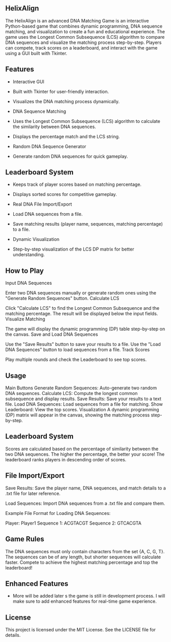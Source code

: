 ## HelixAlign

The HelixAlign is an advanced DNA Matching Game is an interactive Python-based game that combines dynamic programming, DNA sequence matching, and visualization to create a fun and educational experience. The game uses the Longest Common Subsequence (LCS) algorithm to compare DNA sequences and visualize the matching process step-by-step. Players can compete, track scores on a leaderboard, and interact with the game using a GUI built with Tkinter.

## Features
- Interactive GUI
- Built with Tkinter for user-friendly interaction.
- Visualizes the DNA matching process dynamically.
- DNA Sequence Matching

- Uses the Longest Common Subsequence (LCS) algorithm to calculate the similarity between DNA sequences.
- Displays the percentage match and the LCS string.
- Random DNA Sequence Generator
- Generate random DNA sequences for quick gameplay.
  
## Leaderboard System

- Keeps track of player scores based on matching percentage.
- Displays sorted scores for competitive gameplay.
- Real DNA File Import/Export

- Load DNA sequences from a file.
- Save matching results (player name, sequences, matching percentage) to a file.
- Dynamic Visualization

- Step-by-step visualization of the LCS DP matrix for better understanding.

## How to Play

Input DNA Sequences

Enter two DNA sequences manually or generate random ones using the "Generate Random Sequences" button.
Calculate LCS

Click "Calculate LCS" to find the Longest Common Subsequence and the matching percentage.
The result will be displayed below the input fields.
Visualize Matching

The game will display the dynamic programming (DP) table step-by-step on the canvas.
Save and Load DNA Sequences

Use the "Save Results" button to save your results to a file.
Use the "Load DNA Sequences" button to load sequences from a file.
Track Scores

Play multiple rounds and check the Leaderboard to see top scores.

## Usage
Main Buttons
Generate Random Sequences: Auto-generate two random DNA sequences.
Calculate LCS: Compute the longest common subsequence and display results.
Save Results: Save your results to a text file.
Load DNA Sequences: Load sequences from a file for matching.
Show Leaderboard: View the top scores.
Visualization
A dynamic programming (DP) matrix will appear in the canvas, showing the matching process step-by-step.

## Leaderboard System
Scores are calculated based on the percentage of similarity between the two DNA sequences. The higher the percentage, the better your score! The leaderboard ranks players in descending order of scores.

## File Import/Export
Save Results:
Save the player name, DNA sequences, and match details to a .txt file for later reference.

Load Sequences:
Import DNA sequences from a .txt file and compare them.

Example File Format for Loading DNA Sequences:

Player: Player1
Sequence 1: ACGTACGT
Sequence 2: GTCACGTA

## Game Rules
The DNA sequences must only contain characters from the set {A, C, G, T}.
The sequences can be of any length, but shorter sequences will calculate faster.
Compete to achieve the highest matching percentage and top the leaderboard!

## Enhanced Features 

- More will be added later s the game is still in development process. I will make sure to add enhanced features for real-time game experience. 
## License
This project is licensed under the MIT License. See the LICENSE file for details.
